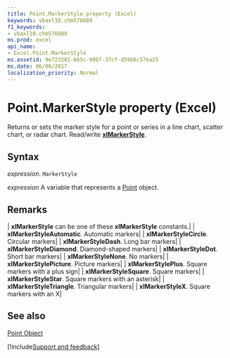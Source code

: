 ```yaml
---
title: Point.MarkerStyle property (Excel)
keywords: vbaxl10.chm576089
f1_keywords:
- vbaxl10.chm576089
ms.prod: excel
api_name:
- Excel.Point.MarkerStyle
ms.assetid: 9e723281-665c-996f-37cf-d59b6c57ea25
ms.date: 06/08/2017
localization_priority: Normal
---
```



# Point.MarkerStyle property (Excel)

Returns or sets the marker style for a point or series in a line chart, scatter chart, or radar chart. Read/write  **[xlMarkerStyle](Excel.XlMarkerStyle.md)**.


## Syntax

_expression_. `MarkerStyle`

_expression_ A variable that represents a [Point](Excel.Point-graph-object.md) object.


## Remarks





| **xlMarkerStyle** can be one of these **xlMarkerStyle** constants.|
| **xlMarkerStyleAutomatic**. Automatic markers|
| **xlMarkerStyleCircle**. Circular markers|
| **xlMarkerStyleDash**. Long bar markers|
| **xlMarkerStyleDiamond**. Diamond-shaped markers|
| **xlMarkerStyleDot**. Short bar markers|
| **xlMarkerStyleNone**. No markers|
| **xlMarkerStylePicture**. Picture markers|
| **xlMarkerStylePlus**. Square markers with a plus sign|
| **xlMarkerStyleSquare**. Square markers|
| **xlMarkerStyleStar**. Square markers with an asterisk|
| **xlMarkerStyleTriangle**. Triangular markers|
| **xlMarkerStyleX**. Square markers with an X|

## See also


[Point Object](Excel.Point(object).md)

[!include[Support and feedback](~/includes/feedback-boilerplate.md)]